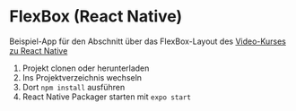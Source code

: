 # FlexBox (React Native)

Beispiel-App für den Abschnitt über das FlexBox-Layout des [Video-Kurses zu React Native](https://www.udemy.com/react-native-einstieg/)

1. Projekt clonen oder herunterladen
1. Ins Projektverzeichnis wechseln
1. Dort `npm install` ausführen
1. React Native Packager starten mit `expo start` 
